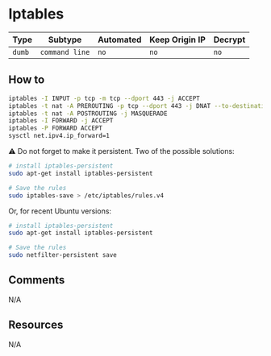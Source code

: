 # Iptables

| Type   | Subtype        | Automated | Keep Origin IP | Decrypt |
| ------ | -------------- | --------- | -------------- | ------- |
| `dumb` | `command line` | `no`      | `no`           | `no`    |

## How to

```bash
iptables -I INPUT -p tcp -m tcp --dport 443 -j ACCEPT
iptables -t nat -A PREROUTING -p tcp --dport 443 -j DNAT --to-destination <C2_IP>
iptables -t nat -A POSTROUTING -j MASQUERADE
iptables -I FORWARD -j ACCEPT
iptables -P FORWARD ACCEPT
sysctl net.ipv4.ip_forward=1
```

:warning: Do not forget to make it persistent. Two of the possible solutions:

```bash
# install iptables-persistent
sudo apt-get install iptables-persistent

# Save the rules
sudo iptables-save > /etc/iptables/rules.v4
```

Or, for recent Ubuntu versions:

```bash
# install iptables-persistent
sudo apt-get install iptables-persistent

# Save the rules
sudo netfilter-persistent save
```

## Comments

N/A

## Resources

N/A
